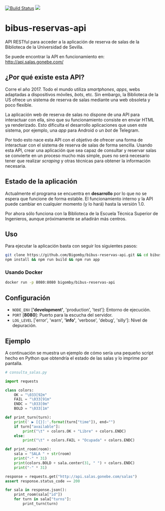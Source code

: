 [![Build Status](https://travis-ci.org/Bigomby/bibus-reservas-api.svg?branch=master)](https://travis-ci.org/Bigomby/bibus-reservas-api)
[![](https://img.shields.io/badge/api-documentation-blue.svg)](https://bigomby.github.io/bibus-reservas-api/docs/)

# bibus-reservas-api

API RESTful para acceder a la aplicación de reserva de salas de la Biblioteca
de la Universidad de Sevilla.

Se puede encontrar la API en funcionamiento en: http://api.salas.gonebe.com/

## ¿Por qué existe esta API?

Corre el año 2017. Todo el mundo utiliza _smartphones_, _apps_, webs adaptadas
a dispositivos móviles, _bots_, etc. Sin embargo, la Biblioteca de la US ofrece
un sistema de reserva de salas mediante una web obsoleta y poco flexible.

La aplicación web de reserva de salas no dispone de una API para interactuar con
ella, sino que su funcionamiento consiste en enviar HTML ya renderizado. Esto
dificulta el desarrollo aplicaciones que usen este sistema, por ejemplo,
una _app_ para Android o un _bot_ de Telegram.

Por todo esto nace esta API con el objetivo de ofrecer una forma de interactuar
con el sistema de reserva de salas de forma sencilla. Usando esta API, crear una
aplicación que sea capaz de consultar y reservar salas se convierte en un
proceso mucho más simple, pues no será necesario tener que realizar _scraping_
y otras técnicas para obtener la información necesaria.

## Estado de la aplicación

Actualmente el programa se encuentra en **desarrollo** por lo que no se espera
que funcione de forma estable. El funcionamiento interno y la API puede
cambiar en cualquier momento (y lo hará) hasta la versión 1.0.

Por ahora sólo funciona con la Biblioteca de la Escuela Técnica Superior de
Ingenieros, aunque próximamente se añadirán más centros.

## Uso

Para ejecutar la aplicación basta con seguir los siguientes pasos:

```bash
git clone https://github.com/Bigomby/bibus-reservas-api.git && cd bibus-reservas-api
npm install && npm run build && npm run app
```

### Usando Docker

```bash
docker run -p 8080:8080 bigomby/bibus-reservas-api
```

## Configuración

- `NODE_ENV` [**'development'**, 'production', 'test']: Entorno de ejecución.
- `PORT` [**8080**]: Puerto para la escucha del servidor.
- `LOG_LEVEL` ['error', 'warn', **'info'**, 'verbose', 'debug', 'silly']: Nivel de
depuración.

## Ejemplo

A continuación se muestra un ejemplo de cómo sería una pequeño script hecho
en Python que obtendría el estado de las salas y lo imprime por pantalla.

```python
# consulta_salas.py

import requests

class colors:
    OK = "\033[92m"
    FAIL = "\033[91m"
    ENDC = "\033[0m"
    BOLD = "\033[1m"

def print_turn(turn):
    print(' ▶ [{}]:'.format(turn["time"]), end="")
    if turn["available"]:
        print("\t" + colors.OK + "Libre" + colors.ENDC)
    else:
        print("\t" + colors.FAIL + "Ocupada" + colors.ENDC)

def print_room(room):
    sala = "SALA " + str(room)
    print("-" * 31)
    print(colors.BOLD + sala.center(31, " ") + colors.ENDC)
    print("-" * 31)

response = requests.get("http://api.salas.gonebe.com/salas")
assert response.status_code == 200

for sala in response.json():
    print_room(sala["id"])
    for turn in sala["turns"]:
        print_turn(turn)
```
